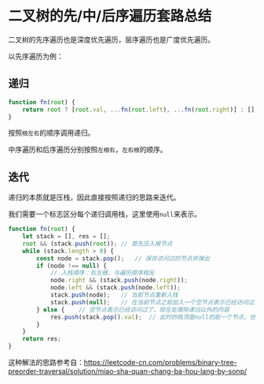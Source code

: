 <!--
 * @Author       : BigDgreen
 * @Date         : 2020-06-27 15:37:49
 * @LastEditors  : BigDgreen
 * @LastEditTime : 2020-07-30 20:04:08
 * @FilePath     : \leetcode\二叉树相关\遍历\readme.md
--> 
# 二叉树的先/中/后序遍历套路总结
二叉树的先序遍历也是深度优先遍历，层序遍历也是广度优先遍历。

以先序遍历为例：
## 递归
```js
function fn(root) {
    return root ? [root.val, ...fn(root.left), ...fn(root.right)] : [];
}
```
按照`根左右`的顺序调用递归。

中序遍历和后序遍历分别按照`左根右`，`左右根`的顺序。

## 迭代
递归的本质就是压栈，因此直接按照递归的思路来迭代。

我们需要一个标志区分每个递归调用栈，这里使用`null`来表示。

```js
function fn(root) {
    let stack = [], res = [];
    root && (stack.push(root)); // 首先压入根节点
    while (stack.length > 0) {
        const node = stack.pop();   // 保存访问过的节点并弹出
        if (node !== null) {
            // 入栈顺序：右左根，与遍历顺序相反
            node.right && (stack.push(node.right));
            node.left && (stack.push(node.left));
            stack.push(node);   // 当前节点重新入栈
            stack.push(null);   // 在当前节点之前加入一个空节点表示已经访问过了
        } else {    // 空节点表示已经访问过了，现在处理除递归以外的内容
            res.push(stack.pop().val);  // 此时的栈顶是null的前一个节点，也就是stack.push(node)中的node
        }
    }
    return res;
}
```

这种解法的思路参考自：https://leetcode-cn.com/problems/binary-tree-preorder-traversal/solution/miao-sha-quan-chang-ba-hou-lang-by-sonp/
